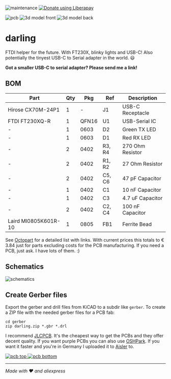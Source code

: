 ![maintenance](https://img.shields.io/maintenance/yes/2023)
[![Donate using Liberapay](https://liberapay.com/assets/widgets/donate.svg)](https://liberapay.com/xengi/donate)

![pcb][pcb]
![3d model front][3d-front]
![3d model back][3d-back]

darling
=======

FTDI helper for the future. With FT230X, blinky lights and USB-C! Also potentially the tinyest USB-C to Serial adapter in the world. :smiley:

__Got a smaller USB-C to serial adapter? Please send me a link!__


BOM
---

| Part                 | Qty | Pkg   | Ref    | Description      |
| -------------------- | -   | ----- | ------ | ---------------- |
| Hirose CX70M-24P1    | 1   | -     | J1     | USB-C Receptacle |
| FTDI FT230XQ-R       | 1   | QFN16 | U1     | USB-Serial IC    |
| -                    | 1   | 0603  | D2     | Green TX LED     |
| -                    | 1   | 0603  | D1     | Red RX LED       |
| -                    | 2   | 0402  | R3, R4 | 270 Ohm Resistor |
| -                    | 2   | 0402  | R1, R2 | 27 Ohm Resistor  |
| -                    | 2   | 0402  | C5, C6 | 47 pF Capacitor  |
| -                    | 1   | 0402  | C1     | 10 nF Capacitor  |
| -                    | 1   | 0402  | C3     | 4.7 uF Capacitor |
| -                    | 2   | 0402  | C2, C4 | 100 nF Capacitor |
| Laird MI0805K601R-10 | 1   | 0805  | FB1    | Ferrite Bead     |

See [Octopart][octopart] for a detailed list with links.
With current prices this totals to € 3.84 just for parts excluding costs for the PCB manufacturing. If you need a PCB, just ask. I have lots of them. :)


Schematics
----------

![schematics][schema]


Create Gerber files
-------------------

Export the gerber and drill files from KiCAD to a subdir like `gerber`. To create a ZIP file with the needed gerber files for a PCB fab:

```
cd gerber
zip darling.zip *.gbr *.drl
```

I recommend [JLCPCB][jlcpcb]. It's the cheapest way to get the PCBs and they offer decent quality.
If you want purple PCBs you can also use [OSHPark][oshpark].
If you want it faster and you're in Germany I uploaded it to [Aisler][aisler] to.

[![pcb top][oshpark_darling_top] ![pcb bottom][oshpark_darling_bottom]][oshpark]

---

_Made with :heart: and aliexpress_


[pcb]: https://gitlab.com/xengi/darling/raw/master/darling_pcb.png
[3d-front]: https://gitlab.com/xengi/darling/raw/master/darling_3d_front.png
[3d-back]: https://gitlab.com/xengi/darling/raw/master/darling_3d_back.png
[schema]: https://gitlab.com/xengi/darling/raw/master/darling_schema.png
[octopart]: https://octopart.com/bom-tool/4VikRkAe
[jlcpcb]: https://jlcpcb.com/
[oshpark_darling_top]: https://644db4de3505c40a0444-327723bce298e3ff5813fb42baeefbaa.ssl.cf1.rackcdn.com/4cf1ffcfeee0332e9eda92195310da6b.png
[oshpark_darling_bottom]: https://644db4de3505c40a0444-327723bce298e3ff5813fb42baeefbaa.ssl.cf1.rackcdn.com/1f266f38a687f960f46bc39729592b03.png
[oshpark]: https://oshpark.com/shared_projects/s8UnAcGC
[aisler]: https://aisler.net/p/RTBHDJQK
